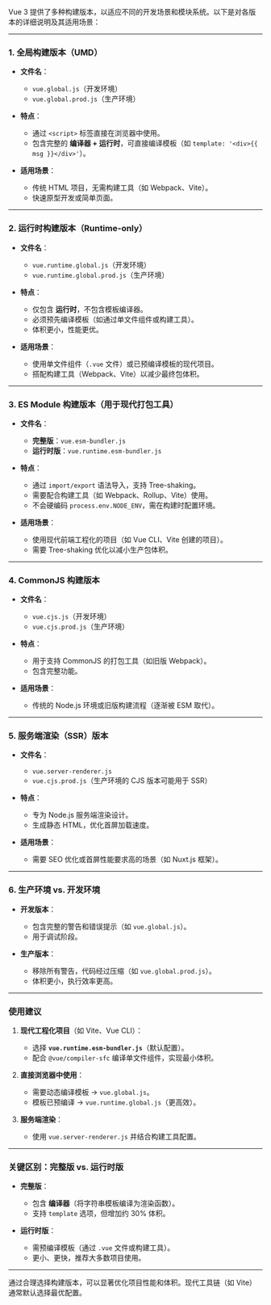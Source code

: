 Vue 3 提供了多种构建版本，以适应不同的开发场景和模块系统。以下是对各版本的详细说明及其适用场景：

---

### 1. **全局构建版本（UMD）**

- **文件名**：

  - `vue.global.js`（开发环境）
  - `vue.global.prod.js`（生产环境）
- **特点**：

  - 通过 `<script>` 标签直接在浏览器中使用。
  - 包含完整的 **编译器 + 运行时**，可直接编译模板（如 `template: '<div>{{ msg }}</div>'`）。
- **适用场景**：

  - 传统 HTML 项目，无需构建工具（如 Webpack、Vite）。
  - 快速原型开发或简单页面。

---

### 2. **运行时构建版本（Runtime-only）**

- **文件名**：

  - `vue.runtime.global.js`（开发环境）
  - `vue.runtime.global.prod.js`（生产环境）
- **特点**：

  - 仅包含 **运行时**，不包含模板编译器。
  - 必须预先编译模板（如通过单文件组件或构建工具）。
  - 体积更小，性能更优。
- **适用场景**：

  - 使用单文件组件（`.vue` 文件）或已预编译模板的现代项目。
  - 搭配构建工具（Webpack、Vite）以减少最终包体积。

---

### 3. **ES Module 构建版本（用于现代打包工具）**

- **文件名**：

  - **完整版**：`vue.esm-bundler.js`
  - **运行时版**：`vue.runtime.esm-bundler.js`
- **特点**：

  - 通过 `import/export` 语法导入，支持 Tree-shaking。
  - 需要配合构建工具（如 Webpack、Rollup、Vite）使用。
  - 不会硬编码 `process.env.NODE_ENV`，需在构建时配置环境。
- **适用场景**：

  - 使用现代前端工程化的项目（如 Vue CLI、Vite 创建的项目）。
  - 需要 Tree-shaking 优化以减小生产包体积。

---

### 4. **CommonJS 构建版本**

- **文件名**：

  - `vue.cjs.js`（开发环境）
  - `vue.cjs.prod.js`（生产环境）
- **特点**：

  - 用于支持 CommonJS 的打包工具（如旧版 Webpack）。
  - 包含完整功能。
- **适用场景**：

  - 传统的 Node.js 环境或旧版构建流程（逐渐被 ESM 取代）。

---

### 5. **服务端渲染（SSR）版本**

- **文件名**：

  - `vue.server-renderer.js`
  - `vue.cjs.prod.js`（生产环境的 CJS 版本可能用于 SSR）
- **特点**：

  - 专为 Node.js 服务端渲染设计。
  - 生成静态 HTML，优化首屏加载速度。
- **适用场景**：

  - 需要 SEO 优化或首屏性能要求高的场景（如 Nuxt.js 框架）。

---

### 6. **生产环境 vs. 开发环境**

- **开发版本**：

  - 包含完整的警告和错误提示（如 `vue.global.js`）。
  - 用于调试阶段。
- **生产版本**：

  - 移除所有警告，代码经过压缩（如 `vue.global.prod.js`）。
  - 体积更小，执行效率更高。

---

### **使用建议**

1. **现代工程化项目**（如 Vite、Vue CLI）：

   - 选择 **`vue.runtime.esm-bundler.js`**（默认配置）。
   - 配合 `@vue/compiler-sfc` 编译单文件组件，实现最小体积。
2. **直接浏览器中使用**：

   - 需要动态编译模板 → `vue.global.js`。
   - 模板已预编译 → `vue.runtime.global.js`（更高效）。
3. **服务端渲染**：

   - 使用 `vue.server-renderer.js` 并结合构建工具配置。

---

### **关键区别：完整版 vs. 运行时版**

- **完整版**：

  - 包含 **编译器**（将字符串模板编译为渲染函数）。
  - 支持 `template` 选项，但增加约 30% 体积。
- **运行时版**：

  - 需预编译模板（通过 `.vue` 文件或构建工具）。
  - 更小、更快，推荐大多数项目使用。

---

通过合理选择构建版本，可以显著优化项目性能和体积。现代工具链（如 Vite）通常默认选择最优配置。
